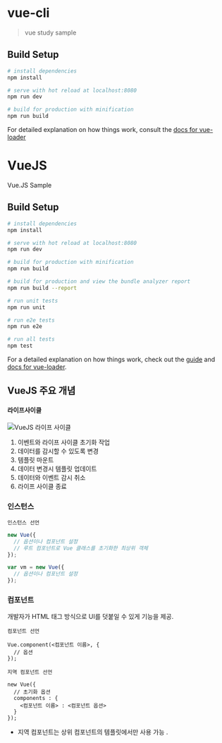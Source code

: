 # vue-cli

> vue study sample

## Build Setup

``` bash
# install dependencies
npm install

# serve with hot reload at localhost:8080
npm run dev

# build for production with minification
npm run build
```

For detailed explanation on how things work, consult the [docs for vue-loader](http://vuejs.github.io/vue-loader)


# VueJS
Vue.JS Sample

## Build Setup

``` bash
# install dependencies
npm install

# serve with hot reload at localhost:8080
npm run dev

# build for production with minification
npm run build

# build for production and view the bundle analyzer report
npm run build --report

# run unit tests
npm run unit

# run e2e tests
npm run e2e

# run all tests
npm test
```

For a detailed explanation on how things work, check out the [guide](http://vuejs-templates.github.io/webpack/) and [docs for vue-loader](http://vuejs.github.io/vue-loader).


## VueJS 주요 개념 

#### 라이프사이클 

![VueJS 라이프 사이클](https://kr.vuejs.org/images/lifecycle.png)

1. 이벤트와 라이프 사이클 초기화 작업
1. 데이터를 감시할 수 있도록 변경 
1. 템플릿 마운트 
1. 데이터 변경시 템플릿 업데이트 
1. 데이터와 이벤트 감시 취소 
1. 라이프 사이클 종료 

### 인스턴스

`인스턴스 선언` 
```javascript
new Vue({
  // 옵션이나 컴포넌트 설정 
  // 루트 컴포넌트로 Vue 클래스를 초기화한 최상위 객체 
});
```
```javascript
var vm = new Vue({
  // 옵션이나 컴포넌트 설정 
});
```

### 컴포넌트 
개발자가 HTML 태그 방식으로 UI를 덧붙일 수 있게 기능을  제공.
  
`컴포넌트 선언`

```javascripto
Vue.component(<컴포넌트 이름>, {
  // 옵션
});
```

`지역 컴포넌트 선언`

```javascripto
new Vue({
  // 초기화 옵션 
  components : {
    <컴포넌트 이름> : <컴포넌트 옵션>
  }
});
```

- 지역 컴포넌트는 상위 컴포넌트의 템플릿에서만 사용 가능 
.

